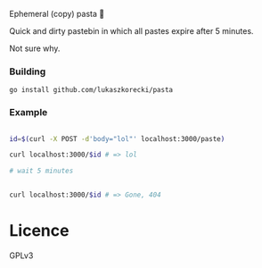 Ephemeral (copy) pasta :spaghetti:

Quick and dirty pastebin in which all pastes expire after 5 minutes.

Not sure why.

### Building

`go install github.com/lukaszkorecki/pasta`

### Example

```bash

id=$(curl -X POST -d'body="lol"' localhost:3000/paste)

curl localhost:3000/$id # => lol

# wait 5 minutes


curl localhost:3000/$id # => Gone, 404
```

# Licence

GPLv3

